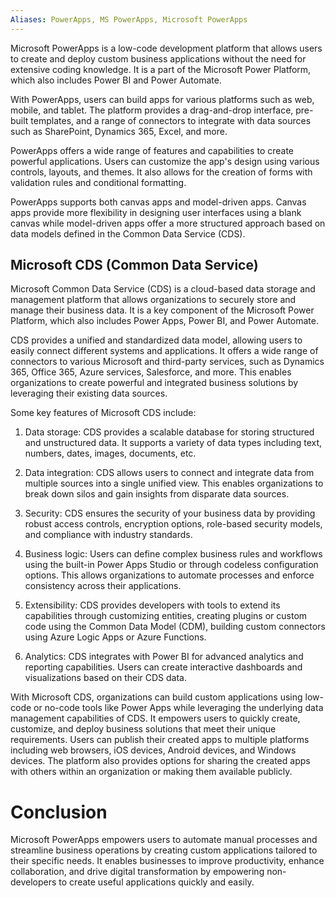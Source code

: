 ```yaml
---
Aliases: PowerApps, MS PowerApps, Microsoft PowerApps
---
```


Microsoft PowerApps is a low-code development platform that allows users to create and deploy custom business applications without the need for extensive coding knowledge. It is a part of the Microsoft Power Platform, which also includes Power BI and Power Automate.

With PowerApps, users can build apps for various platforms such as web, mobile, and tablet. The platform provides a drag-and-drop interface, pre-built templates, and a range of connectors to integrate with data sources such as SharePoint, Dynamics 365, Excel, and more.

PowerApps offers a wide range of features and capabilities to create powerful applications. Users can customize the app's design using various controls, layouts, and themes. It also allows for the creation of forms with validation rules and conditional formatting.

PowerApps supports both canvas apps and model-driven apps. Canvas apps provide more flexibility in designing user interfaces using a blank canvas while model-driven apps offer a more structured approach based on data models defined in the Common Data Service (CDS).

## Microsoft CDS (Common Data Service)

Microsoft Common Data Service (CDS) is a cloud-based data storage and management platform that allows organizations to securely store and manage their business data. It is a key component of the Microsoft Power Platform, which also includes Power Apps, Power BI, and Power Automate.

CDS provides a unified and standardized data model, allowing users to easily connect different systems and applications. It offers a wide range of connectors to various Microsoft and third-party services, such as Dynamics 365, Office 365, Azure services, Salesforce, and more. This enables organizations to create powerful and integrated business solutions by leveraging their existing data sources.

Some key features of Microsoft CDS include:

1. Data storage: CDS provides a scalable database for storing structured and unstructured data. It supports a variety of data types including text, numbers, dates, images, documents, etc.

2. Data integration: CDS allows users to connect and integrate data from multiple sources into a single unified view. This enables organizations to break down silos and gain insights from disparate data sources.

3. Security: CDS ensures the security of your business data by providing robust access controls, encryption options, role-based security models, and compliance with industry standards.

4. Business logic: Users can define complex business rules and workflows using the built-in Power Apps Studio or through codeless configuration options. This allows organizations to automate processes and enforce consistency across their applications.

5. Extensibility: CDS provides developers with tools to extend its capabilities through customizing entities, creating plugins or custom code using the Common Data Model (CDM), building custom connectors using Azure Logic Apps or Azure Functions.

6. Analytics: CDS integrates with Power BI for advanced analytics and reporting capabilities. Users can create interactive dashboards and visualizations based on their CDS data.

With Microsoft CDS, organizations can build custom applications using low-code or no-code tools like Power Apps while leveraging the underlying data management capabilities of CDS. It empowers users to quickly create, customize, and deploy business solutions that meet their unique requirements.
Users can publish their created apps to multiple platforms including web browsers, iOS devices, Android devices, and Windows devices. The platform also provides options for sharing the created apps with others within an organization or making them available publicly.


# Conclusion

Microsoft PowerApps empowers users to automate manual processes and streamline business operations by creating custom applications tailored to their specific needs. It enables businesses to improve productivity, enhance collaboration, and drive digital transformation by empowering non-developers to create useful applications quickly and easily.